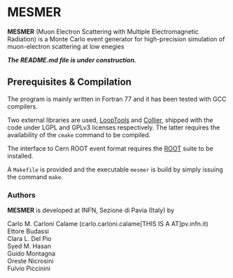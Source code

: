 # MESMER
**MESMER** (Muon Electron Scattering with Multiple Electromagnetic Radiation) is a Monte Carlo event generator for high-precision simulation of muon-electron scattering at low enegies

***The README.md file is under construction.***

## Prerequisites & Compilation
The program is mainly written in Fortran 77 and it has been tested with GCC compilers.

Two external libraries are used, [LoopTools](http://www.feynarts.de/looptools/) and [Collier](https://collier.hepforge.org/), shipped with the code
under LGPL and GPLv3 licenses respectively. The latter requires the availability of the `cmake` command to be compiled.

The interface to Cern ROOT event format requires the [ROOT](https://root.cern/) suite to be installed.

A `Makefile` is provided and the executable `mesmer` is build by simply issuing the command `make`.

### Authors
**MESMER** is developed at INFN, Sezione di Pavia (Italy) by

Carlo M. Carloni Calame (carlo.carloni.calame[THIS IS A AT]pv.infn.it)  
Ettore Budassi  
Clara L. Del Pio  
Syed M. Hasan  
Guido Montagna  
Oreste Nicrosini  
Fulvio Piccinini  